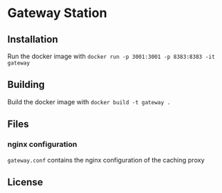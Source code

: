 # Gateway Station

## Installation

Run the docker image with `docker run -p 3001:3001 -p 8383:8383 -it gateway`

## Building

Build the docker image with `docker build -t gateway .`

## Files

### nginx configuration

`gateway.conf` contains the nginx configuration of the caching proxy

## License